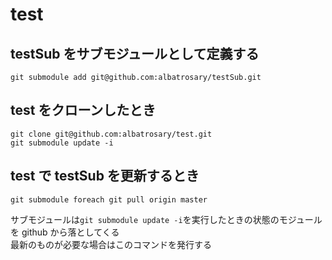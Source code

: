 # test

## testSub をサブモジュールとして定義する

```
git submodule add git@github.com:albatrosary/testSub.git
```

## test をクローンしたとき

```
git clone git@github.com:albatrosary/test.git
git submodule update -i
```

## test で testSub を更新するとき

```
git submodule foreach git pull origin master
```

サブモジュールは`git submodule update -i`を実行したときの状態のモジュールを github から落としてくる  
最新のものが必要な場合はこのコマンドを発行する
